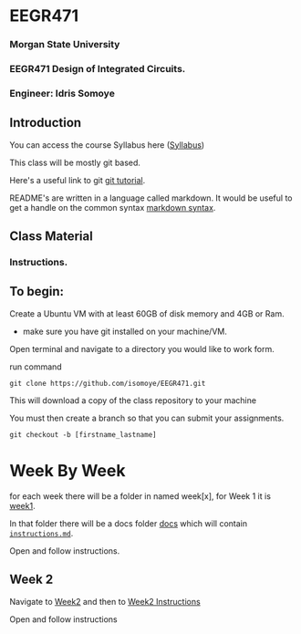 # EEGR471
[comment]: <> (ALL submissions through git will be required to follow the header format below)
[comment]: <> (HEADER START)
<h3>Morgan State University</h3>

<h3>EEGR471 Design of Integrated Circuits.</h3>

<h3>Engineer: Idris Somoye</h3>

[comment]: <> (HEADER END)

<h2></h2>

<h2> Introduction </h2>

You can access the course Syllabus here ([Syllabus](sections/EEGR471_Syllabus_Final.docx))

This class will be mostly git based.

Here's a useful link to git [git tutorial](https://product.hubspot.com/blog/git-and-github-tutorial-for-beginners).

README's are written in a language called markdown. It would be useful to get a handle on the common syntax [markdown syntax](https://www.markdownguide.org/basic-syntax).

<h2> Class Material </h2>

### Instructions.

## To begin:

Create a Ubuntu VM with at least 60GB of disk memory and 4GB or Ram.

- make sure you have git installed on your machine/VM.

Open terminal and navigate to a directory you would like to work form.

run command

``git clone https://github.com/isomoye/EEGR471.git``

This will download a copy of the class repository to your machine

You must then create a branch so that you can submit your assignments.

``git checkout -b [firstname_lastname]``

# Week By Week

for each week there will be a folder in named week[x], for Week 1 it is [week1](week1).

In that folder there will be a docs folder [docs](week1/docs) which will contain [```instructions.md```](week1/docs/instructions.md). 

Open and follow instructions.

## Week 2

Navigate to [Week2](week2) and then to [Week2 Instructions](week2/instructions.md)

Open and follow instructions



